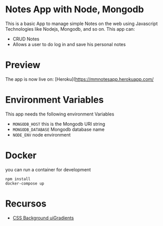 # Notes App with Node, Mongodb
This is a basic App to manage simple Notes on the web using Javascript Technologies like Nodejs, Mongodb, and so on.
This app can:
- CRUD Notes
- Allows a user to do log in and save his personal notes

# Preview

The app is now live on: [Heroku](https://mmnotesapp.herokuapp.com/


# Environment Variables
This app needs the following environment Variables
* `MONGODB_HOST` this is the Mongodb URI string
* `MONGODB_DATABASE` Mongodb database name
* `NODE_ENV` node environment

# Docker
you can run a container for development
```
npm install 
docker-compose up 
```

# Recursos
* [CSS Background uiGradients](https://uigradients.com/#Dull)
